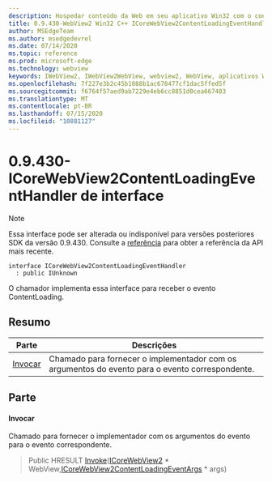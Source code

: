 ```yaml
---
description: Hospedar conteúdo da Web em seu aplicativo Win32 com o controle WebView2 do Microsoft Edge
title: 0.9.430-WebView2 Win32 C++ ICoreWebView2ContentLoadingEventHandler
author: MSEdgeTeam
ms.author: msedgedevrel
ms.date: 07/14/2020
ms.topic: reference
ms.prod: microsoft-edge
ms.technology: webview
keywords: IWebView2, IWebView2WebView, webview2, WebView, aplicativos Win32, Win32, Edge, ICoreWebView2, ICoreWebView2Host, controle do navegador, HTML Edge
ms.openlocfilehash: 7f227e3b2c45b1088b1ac678477cf1dac5ffed5f
ms.sourcegitcommit: f6764f57aed9ab7229e4eb6cc8851d0cea667403
ms.translationtype: MT
ms.contentlocale: pt-BR
ms.lasthandoff: 07/15/2020
ms.locfileid: "10881127"
---
```

# 0.9.430-ICoreWebView2ContentLoadingEventHandler de interface 

> [!NOTE]
> Essa interface pode ser alterada ou indisponível para versões posteriores SDK da versão 0.9.430. Consulte a [referência](../../../webview2-api-reference.md) para obter a referência da API mais recente.

```
interface ICoreWebView2ContentLoadingEventHandler
  : public IUnknown
```

O chamador implementa essa interface para receber o evento ContentLoading.

## Resumo

 Parte                        | Descrições
--------------------------------|---------------------------------------------
[Invocar](#invoke) | Chamado para fornecer o implementador com os argumentos do evento para o evento correspondente.

## Parte

#### Invocar 

Chamado para fornecer o implementador com os argumentos do evento para o evento correspondente.

> Public HRESULT [Invoke](#invoke)([ICoreWebView2](ICoreWebView2.md) * WebView,[ICoreWebView2ContentLoadingEventArgs](ICoreWebView2ContentLoadingEventArgs.md) * args)


